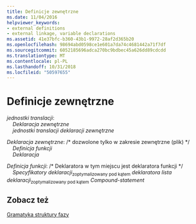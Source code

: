```yaml
---
title: Definicje zewnętrzne
ms.date: 11/04/2016
helpviewer_keywords:
- external definitions
- external linkage, variable declarations
ms.assetid: 41e37bfc-b360-43b1-9972-28af2d365b20
ms.openlocfilehash: 98694abd0598ce1e601a7da74c4681442a71f7df
ms.sourcegitcommit: 6052185696adca270bc9bdbec45a626dd89cdcdd
ms.translationtype: MT
ms.contentlocale: pl-PL
ms.lasthandoff: 10/31/2018
ms.locfileid: "50597655"
---
```

# <a name="external-definitions"></a>Definicje zewnętrzne

*jednostki translacji*:<br/>
&nbsp;&nbsp;&nbsp;&nbsp;*Deklaracja zewnętrzne* <br/>
&nbsp;&nbsp;&nbsp;&nbsp;*jednostki translacji* *deklaracji zewnętrzne*

*Deklaracja zewnętrzne*: /\* dozwolone tylko w zakresie zewnętrzne (plik) \*/<br/>
&nbsp;&nbsp;&nbsp;&nbsp;*Definicja funkcji*<br/>
&nbsp;&nbsp;&nbsp;&nbsp;*Deklaracja*

*Definicja funkcji*: /\* Deklaratora w tym miejscu jest deklaratora funkcji \*/<br/>
&nbsp;&nbsp;&nbsp;&nbsp;*Specyfikatory deklaracji*<sub>zoptymalizowany pod kątem</sub> *deklaratora* *lista deklaracji*<sub>zoptymalizowany pod kątem</sub>  *Compound-statement*

## <a name="see-also"></a>Zobacz też

[Gramatyka struktury fazy](../c-language/phrase-structure-grammar.md)